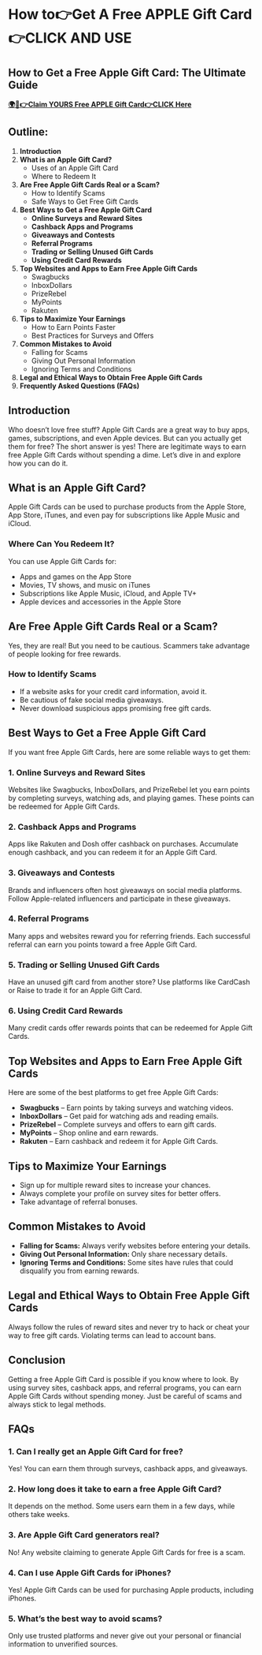# How to👉Get A Free APPLE Gift Card👉CLICK AND USE
## **How to Get a Free Apple Gift Card: The Ultimate Guide**
**[🌍🎁👉Claim YOURS Free APPLE Gift Card👉CLICK Here](https://earn-uk.com/d/itone)**
## **Outline:**
1. **Introduction**
2. **What is an Apple Gift Card?**
   - Uses of an Apple Gift Card
   - Where to Redeem It
3. **Are Free Apple Gift Cards Real or a Scam?**
   - How to Identify Scams
   - Safe Ways to Get Free Gift Cards
4. **Best Ways to Get a Free Apple Gift Card**
   - **Online Surveys and Reward Sites**
   - **Cashback Apps and Programs**
   - **Giveaways and Contests**
   - **Referral Programs**
   - **Trading or Selling Unused Gift Cards**
   - **Using Credit Card Rewards**
5. **Top Websites and Apps to Earn Free Apple Gift Cards**
   - Swagbucks
   - InboxDollars
   - PrizeRebel
   - MyPoints
   - Rakuten
6. **Tips to Maximize Your Earnings**
   - How to Earn Points Faster
   - Best Practices for Surveys and Offers
7. **Common Mistakes to Avoid**
   - Falling for Scams
   - Giving Out Personal Information
   - Ignoring Terms and Conditions
8. **Legal and Ethical Ways to Obtain Free Apple Gift Cards**
9. **Frequently Asked Questions (FAQs)**


## **Introduction**
Who doesn’t love free stuff? Apple Gift Cards are a great way to buy apps, games, subscriptions, and even Apple devices. But can you actually get them for free? The short answer is yes! There are legitimate ways to earn free Apple Gift Cards without spending a dime. Let’s dive in and explore how you can do it.

## **What is an Apple Gift Card?**
Apple Gift Cards can be used to purchase products from the Apple Store, App Store, iTunes, and even pay for subscriptions like Apple Music and iCloud.

### **Where Can You Redeem It?**
You can use Apple Gift Cards for:
- Apps and games on the App Store
- Movies, TV shows, and music on iTunes
- Subscriptions like Apple Music, iCloud, and Apple TV+
- Apple devices and accessories in the Apple Store

## **Are Free Apple Gift Cards Real or a Scam?**
Yes, they are real! But you need to be cautious. Scammers take advantage of people looking for free rewards.

### **How to Identify Scams**
- If a website asks for your credit card information, avoid it.
- Be cautious of fake social media giveaways.
- Never download suspicious apps promising free gift cards.

## **Best Ways to Get a Free Apple Gift Card**
If you want free Apple Gift Cards, here are some reliable ways to get them:

### **1. Online Surveys and Reward Sites**
Websites like Swagbucks, InboxDollars, and PrizeRebel let you earn points by completing surveys, watching ads, and playing games. These points can be redeemed for Apple Gift Cards.

### **2. Cashback Apps and Programs**
Apps like Rakuten and Dosh offer cashback on purchases. Accumulate enough cashback, and you can redeem it for an Apple Gift Card.

### **3. Giveaways and Contests**
Brands and influencers often host giveaways on social media platforms. Follow Apple-related influencers and participate in these giveaways.

### **4. Referral Programs**
Many apps and websites reward you for referring friends. Each successful referral can earn you points toward a free Apple Gift Card.

### **5. Trading or Selling Unused Gift Cards**
Have an unused gift card from another store? Use platforms like CardCash or Raise to trade it for an Apple Gift Card.

### **6. Using Credit Card Rewards**
Many credit cards offer rewards points that can be redeemed for Apple Gift Cards.

## **Top Websites and Apps to Earn Free Apple Gift Cards**
Here are some of the best platforms to get free Apple Gift Cards:
- **Swagbucks** – Earn points by taking surveys and watching videos.
- **InboxDollars** – Get paid for watching ads and reading emails.
- **PrizeRebel** – Complete surveys and offers to earn gift cards.
- **MyPoints** – Shop online and earn rewards.
- **Rakuten** – Earn cashback and redeem it for Apple Gift Cards.

## **Tips to Maximize Your Earnings**
- Sign up for multiple reward sites to increase your chances.
- Always complete your profile on survey sites for better offers.
- Take advantage of referral bonuses.

## **Common Mistakes to Avoid**
- **Falling for Scams:** Always verify websites before entering your details.
- **Giving Out Personal Information:** Only share necessary details.
- **Ignoring Terms and Conditions:** Some sites have rules that could disqualify you from earning rewards.

## **Legal and Ethical Ways to Obtain Free Apple Gift Cards**
Always follow the rules of reward sites and never try to hack or cheat your way to free gift cards. Violating terms can lead to account bans.

## **Conclusion**
Getting a free Apple Gift Card is possible if you know where to look. By using survey sites, cashback apps, and referral programs, you can earn Apple Gift Cards without spending money. Just be careful of scams and always stick to legal methods.

## **FAQs**

### **1. Can I really get an Apple Gift Card for free?**
Yes! You can earn them through surveys, cashback apps, and giveaways.

### **2. How long does it take to earn a free Apple Gift Card?**
It depends on the method. Some users earn them in a few days, while others take weeks.

### **3. Are Apple Gift Card generators real?**
No! Any website claiming to generate Apple Gift Cards for free is a scam.

### **4. Can I use Apple Gift Cards for iPhones?**
Yes! Apple Gift Cards can be used for purchasing Apple products, including iPhones.

### **5. What’s the best way to avoid scams?**
Only use trusted platforms and never give out your personal or financial information to unverified sources.
